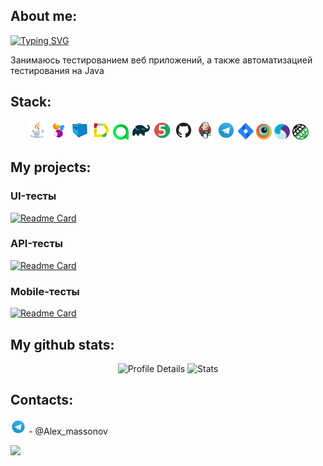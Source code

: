 ## About me:


[![Typing SVG](https://readme-typing-svg.herokuapp.com?font=Fira+Code&pause=1000&color=FFC0CB&random=false&width=435&lines=My+name+is+Kostya%2C+I'm+QA+engineer)](https://git.io/typing-svg)

Занимаюсь тестированием веб приложений, а также автоматизацией тестирования на Java

## Stack:
<p align="center">
<a href="https://www.java.com/"><img width="6%" title="Java" src="media/logo/Java.svg"></a>
<a href="https://selenide.org/"><img width="6%" title="Selenide" src="media/logo/Selenide.svg"></a>
<a href="https://aerokube.com/selenoid/"><img width="6%" title="Selenoid" src="media/logo/Selenoid.svg"></a>
<a href="https://github.com/allure-framework/allure2"><img width="6%" title="Allure Report" src="media/logo/Allure_Report.svg"></a>
<a href="https://qameta.io/"><img width="5%" title="Allure TestOps" src="media/logo/AllureTestOps.svg"></a>
<a href="https://gradle.org/"><img width="6%" title="Gradle" src="media/logo/Gradle.svg"></a>
<a href="https://junit.org/junit5/"><img width="6%" title="JUnit5" src="media/logo/JUnit5.svg"></a>
<a href="https://github.com/"><img width="6%" title="GitHub" src="media/logo/GitHub.svg"></a>
<a href="https://www.jenkins.io/"><img width="6%" title="Jenkins" src="media/logo/Jenkins.svg"></a>
<a href="https://web.telegram.org/a/"><img width="6%" title="Telegram" src="media/logo/Telegram.svg"></a>
<a href="https://www.atlassian.com/ru/software/jira/"><img width="5%" title="Jira" src="media/logo/Jira.svg"></a>
<a href="https://www.browserstack.com/"><img width="5%" title="Browserstack" src="media/logo/browserstack.png"></a>
<a href="https://appium.io/docs/en/2.3/"><img width="5%" title="Appium" src="media/logo/appium.svg"></a>
<a href="https://rest-assured.io/"><img width="5%" title="Rest Assured" src="media/logo/rest.png"></a>
</p>

## My projects:

###  UI-тесты
[![Readme Card](https://github-readme-stats.vercel.app/api/pin/?username=M0R0K&repo=Ui_Project)](https://github.com/M0R0K/Ui_Project)

### API-тесты
[![Readme Card](https://github-readme-stats.vercel.app/api/pin/?username=M0R0K&repo=Api_Project)](https://github.com/M0R0K/Api_Project)

###  Mobile-тесты
[![Readme Card](https://github-readme-stats.vercel.app/api/pin/?username=M0R0K&repo=Mobile_Project)](https://github.com/M0R0K/Mobile_Project)

## My github stats:
<p align="center">
  <img src="https://github-profile-summary-cards.vercel.app/api/cards/profile-details?username=M0R0K&theme=tokyonight" alt="Profile Details">
  <img src="https://github-profile-summary-cards.vercel.app/api/cards/stats?username=M0R0K&theme=tokyonight" alt="Stats">
</p>

## Contacts:

<img width="5%" title="Telegram" src="media/logo/Telegram.svg"></a> - @Alex_massonov





![](https://komarev.com/ghpvc/?username=M0R0K&color=dc143c)
